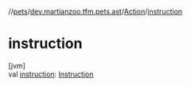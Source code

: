 //[pets](../../../index.md)/[dev.martianzoo.tfm.pets.ast](../index.md)/[Action](index.md)/[instruction](instruction.md)

# instruction

[jvm]\
val [instruction](instruction.md): [Instruction](../-instruction/index.md)
